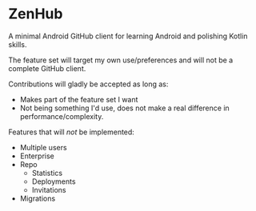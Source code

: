 # ZenHub

A minimal Android GitHub client for learning Android and polishing Kotlin skills.

The feature set will target my own use/preferences and will not be a complete GitHub client.

Contributions will gladly be accepted as long as:
  * Makes part of the feature set I want
  * Not being something I'd use, does not make a real difference in performance/complexity.

Features that will *not* be implemented:
  * Multiple users
  * Enterprise
  * Repo 
    * Statistics
    * Deployments
    * Invitations
  * Migrations
